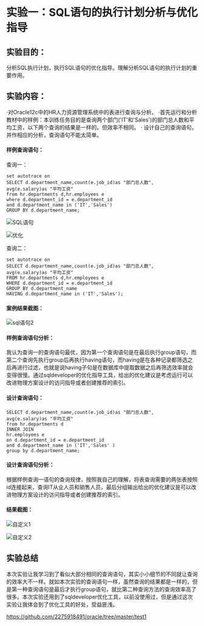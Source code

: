 # 实验一：SQL语句的执行计划分析与优化指导
## 实验目的：
分析SQL执行计划，执行SQL语句的优化指导。理解分析SQL语句的执行计划的重要作用。
## 实验内容：
·对Oracle12c中的HR人力资源管理系统中的表进行查询与分析。
 ·首先运行和分析教材中的样例：本训练任务目的是查询两个部门('IT'和'Sales')的部门总人数和平均工资，以下两个查询的结果是一样的。但效率不相同。
· 设计自己的查询语句，并作相应的分析，查询语句不能太简单。

#### 样例查询语句：
查询一：

```mysql
set autotrace on
SELECT d.department_name,count(e.job_id)as "部门总人数",
avg(e.salary)as "平均工资"
from hr.departments d,hr.employees e
where d.department_id = e.department_id
and d.department_name in ('IT','Sales')
GROUP BY d.department_name;
```

![SQL语句](C:\Users\22759\Desktop\实验一\SQL语句.png)

![优化](C:\Users\22759\Desktop\实验一\优化.PNG)

查询二：

```mysql
set autotrace on
SELECT d.department_name,count(e.job_id)as "部门总人数",
avg(e.salary)as "平均工资"
FROM hr.departments d,hr.employees e
WHERE d.department_id = e.department_id
GROUP BY d.department_name
HAVING d.department_name in ('IT','Sales');
```



#### 案例结果截图：
![sql语句2](C:\Users\22759\Desktop\实验一\sql语句2.png)
#### 样例查询语句分析：
我认为查询一的查询语句最优，因为第一个查询语句是在最后执行group语句，而第二个查询先执行group后再执行having语句，而having是在各种记录都筛选之后再进行过滤，也就是说having子句是在数据库中提取数据之后再筛选效率就会变得很慢。通过sqldeveloper的优化指导工具，给出的优化建议是考虑运行可以改进物理方案设计的访问指导或者创建推荐的索引。

#### 设计查询语句：
```mysql
SELECT d.department_name,count(e.job_id)as "部门总人数",
avg(e.salary)as "平均工资"
from hr.departments d
INNER JOIN
hr.employees e
on d.department_id = e.department_id
and d.department_name in ('IT','Sales' )
group by d.department_name;
```






#### 设计查询语句分析：

根据样例查询一语句的查询规律，按照我自己的理解，将表查询需要的两张表按照id连接起来，查询IT从业人员和销售人员，最后分组输出给出的优化建议是可以改进物理方案设计的访问指导或者创建推荐的索引。
#### 结果截图：

![自定义1](C:\Users\22759\Desktop\实验一\自定义1.png)



![自定义2](C:\Users\22759\Desktop\实验一\自定义2.png)

## 实验总结
本次实验让我学习到了看似大部分相同的查询语句，其实小小细节的不同就让查询的效率大不一样。就如本次实验的查询语句一样，虽然查询的结果都是一样的，但是第一种查询语句是最后才执行group语句，就比第二种查询方法的查询效率高了很多。本次实验还用到了sqldeveloper优化工具，以前没使用过，但是通过这次实验让我体会到了优化工具的好处，受益匪浅。


https://github.com/2275918491/oracle/tree/master/test1
